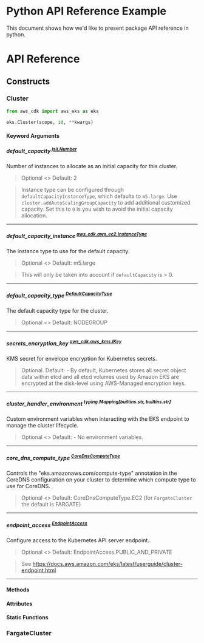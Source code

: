 # Python API Reference Example

This document shows how we'd like to present package API reference in python.

# API Reference

## Constructs

### Cluster

```python
from aws_cdk import aws_eks as eks

eks.Cluster(scope, id, **kwargs)
```

#### Keyword Arguments

##### default_capacity <sup>[jsii.Number](adsa)</sup>

Number of instances to allocate as an initial capacity for this cluster.

> Optional <> Default: 2

> Instance type can be configured through `defaultCapacityInstanceType`, which defaults to `m5.large`.
> Use `cluster.addAutoScalingGroupCapacity` to add additional customized capacity. Set this to `0` is you wish to avoid the initial capacity allocation.

----

##### default_capacity_instance <sup>[aws_cdk.aws_ec2.InstanceType](link)</sup>

The instance type to use for the default capacity.

> Optional <> Default: m5.large

> This will only be taken into account if `defaultCapacity` is > 0.

----

##### default_capacity_type <sup>[DefaultCapacityType](link)</sup>

The default capacity type for the cluster.

> Optional <> Default: NODEGROUP

---

##### secrets_encryption_key <sup>[aws_cdk.aws_kms.IKey](link)</sup>

KMS secret for envelope encryption for Kubernetes secrets.

> Optional. Default: - By default, Kubernetes stores all secret object data within etcd and all etcd volumes used by Amazon EKS are encrypted at the disk-level using AWS-Managed encryption keys.

---

##### cluster_handler_environment <sup>typing.Mapping[builtins.str, builtins.str]</sup>

Custom environment variables when interacting with the EKS endpoint to manage the cluster lifecycle.

> Optional <> Default: - No environment variables.

---

##### core_dns_compute_type <sup>[CoreDnsComputeType](link)</sup>

Controls the "eks.amazonaws.com/compute-type" annotation in the CoreDNS configuration on your cluster to determine which compute type to use for CoreDNS.

> Optional <> Default: CoreDnsComputeType.EC2 (for `FargateCluster` the default is FARGATE)

---

##### endpoint_access <sup>[EndpointAccess](link)</sup>

Configure access to the Kubernetes API server endpoint.. 

> Optional <> Default: EndpointAccess.PUBLIC_AND_PRIVATE

> See https://docs.aws.amazon.com/eks/latest/userguide/cluster-endpoint.html

---

#### Methods

#### Attributes

#### Static Functions

### FargateCluster

##
